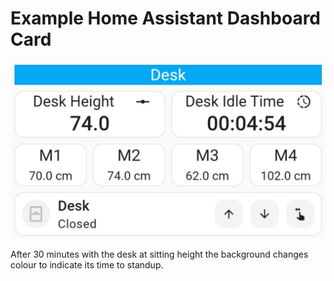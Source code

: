 # Example Home Assistant Dashboard Card


![](images/Desk-Dashboard.jpg)

After 30 minutes with the desk at sitting height the background changes colour to indicate its time to standup.

